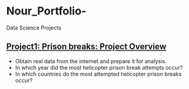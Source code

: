 # Nour_Portfolio-
Data Science Projects

## [Project1: Prison breaks: Project Overview](https://github.com/NourKhawaled/Nour_Portfolio-/blob/main/Project_1.ipynb)
* Obtain real data from the internet and prepare it for analysis.
* In which year did the most helicopter prison break attempts occur?
* In which countries do the most attempted helicopter prison breaks occur?
